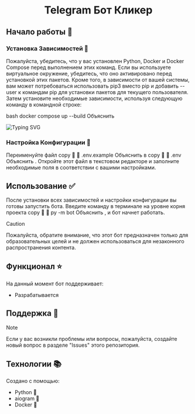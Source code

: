 <h1 align="center">Telegram Бот Кликер</h1>

## Начало работы :mag_right:

### Установка Зависимостей :space_invader:

Пожалуйста, убедитесь, что у вас установлен Python, Docker и Docker Compose перед выполнением этих команд. Если вы используете виртуальное окружение, убедитесь, что оно активировано перед установкой этих пакетов. Кроме того, в зависимости от вашей системы, вам может потребоваться использовать pip3 вместо pip и добавить --user к командам pip для установки пакетов для текущего пользователя. Затем установите необходимые зависимости, используя следующую команду в командной строке:

bash
docker compose up --build
Объяснить

<picture>
  <source media="(prefers-color-scheme: dark)" srcset="https://readme-typing-svg.herokuapp.com?font=Comic+Sans&duration=4000&pause=100&color=FFFFFF&background=000000&random=false&width=435&lines=1)+cd+Telegram-Bot-Clicker;2)+docker+compose+up+--build">
    <!-- Светлая тема -->
    <img alt="Typing SVG" src="https://readme-typing-svg.herokuapp.com?font=Comic+Sans&duration=400&pause=100&color=000000&background=FFFFFF&random=false&width=435&lines=1)+cd+Telegram-Bot-Clicker;2)+docker+compose+up+--build">
  </picture>

### Настройка Конфигурации :wrench:

Переименуйте файл 
copy


.env.example
Объяснить
 в 
copy


.env
Объяснить
. Откройте этот файл в текстовом редакторе и заполните необходимые поля в соответствии с вашими настройками.

## Использование :white_check_mark:

После установки всех зависимостей и настройки конфигурации вы готовы запустить бота. Введите команду в терминале на уровне корня проекта 
copy


py -m bot
Объяснить
, и бот начнет работать.

> [!CAUTION]
> Пожалуйста, обратите внимание, что этот бот предназначен только для образовательных целей и не должен использоваться для незаконного распространения контента.

## Функционал :star:

На данный момент бот поддерживает:

- Разрабатывается

## Поддержка :pencil:
> [!NOTE]
> Если у вас возникли проблемы или вопросы, пожалуйста, создайте новый вопрос в разделе "Issues" этого репозитория.

## Технологии 📚

Создано с помощью:
- Python 🐍
- aiogram 🤖
- Docker 🐋
